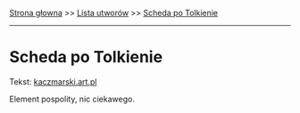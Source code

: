 [Strona głowna](../index.md) >> [Lista utworów](../list.md) >> [Scheda po Tolkienie](540.md)

---

# Scheda po Tolkienie

Tekst: [kaczmarski.art.pl](https://www.kaczmarski.art.pl/tworczosc/wiersze/scheda-po-tolkienie/)

Element pospolity, nic ciekawego.